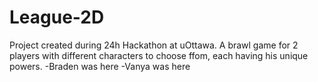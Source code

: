 # League-2D
Project created during 24h Hackathon at uOttawa. A brawl game for 2 players with different characters to choose ffom, each having his unique powers.
-Braden was here
-Vanya was here
